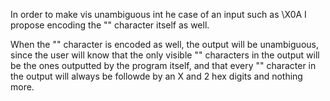 In order to make vis unambiguous int he case of an input such as \X0A I propose encoding the "\" character itself as well.

When the "\" character is encoded as well, the output will be unambiguous, since the user will know that the only visible "\" characters in the output will be the ones outputted by the program itself, and that every "\" character in the output will always be followde by an X and 2 hex digits and nothing more.
